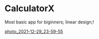 # CalculatorX

Most basic app for biginners; 
linear design;!

[photo_2021-12-29_23-59-55](https://user-images.githubusercontent.com/52558076/147692695-a6b038ba-09f6-483e-b5a5-ad6948b6f17b.jpg)
